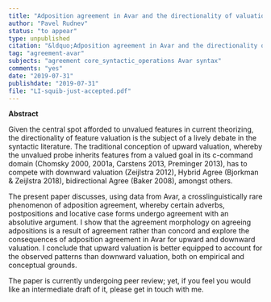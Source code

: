 ```yaml
---
title: "Adposition agreement in Avar and the directionality of valuation debate"
author: "Pavel Rudnev"
status: "to appear"
type: unpublished
citation: "&ldquo;Adposition agreement in Avar and the directionality of valuation debate.&rdquo; to appear in <em>Linguistic Inquiry</em>."
tag: "agreement-avar"
subjects: "agreement core_syntactic_operations Avar syntax"
comments: "yes"
date: "2019-07-31"
publishdate: "2019-07-31"
file: "LI-squib-just-accepted.pdf"
---
```



**Abstract** 

Given the central spot afforded to unvalued features in current theorizing, the directionality of feature valuation is the subject of a lively debate in the syntactic literature. The traditional conception of upward valuation, whereby the unvalued probe inherits features from a valued goal in its c-command domain (Chomsky 2000, 2001a, Carstens 2013, Preminger 2013), has to compete with downward valuation (Zeijlstra 2012),  Hybrid Agree (Bjorkman & Zeijlstra 2018), bidirectional Agree (Baker 2008), amongst others.

The present paper discusses, using data from Avar, a crosslinguistically rare phenomenon of adposition agreement, whereby certain adverbs, postpositions and locative case forms undergo agreement with an absolutive argument.  I show that the agreement morphology on agreeing adpositions is a result of agreement rather than concord and explore the consequences of adposition agreement in Avar for upward and downward valuation. I conclude that upward valuation is better equipped to account for the observed patterns than downward valuation, both on empirical and conceptual grounds.

The paper is currently undergoing peer review; yet, if you feel you would like an intermediate draft of it, please get in touch with me.
